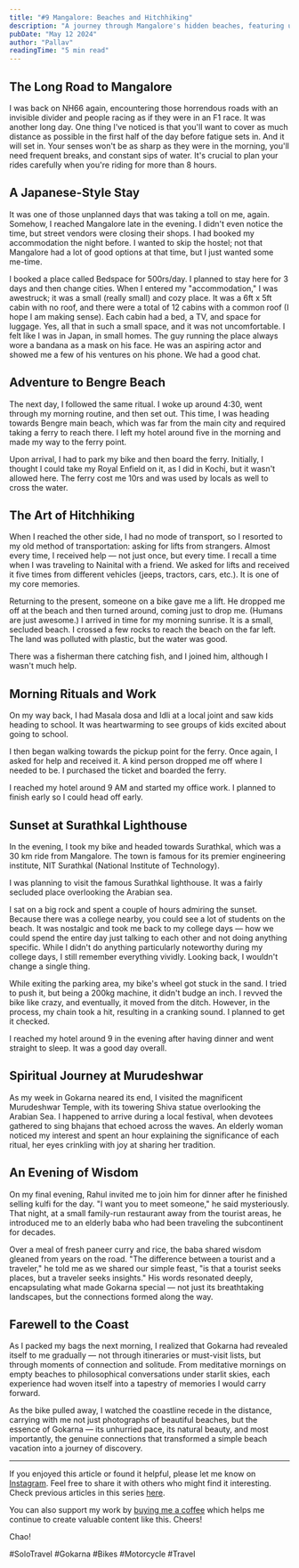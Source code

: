 ```yaml
---
title: "#9 Mangalore: Beaches and Hitchhiking"
description: "A journey through Mangalore's hidden beaches, featuring unique accommodation experiences, heartwarming hitchhiking adventures, and a memorable sunset at the Surathkal lighthouse."
pubDate: "May 12 2024"
author: "Pallav"
readingTime: "5 min read"
---
```


## The Long Road to Mangalore

I was back on NH66 again, encountering those horrendous roads with an invisible divider and people racing as if they were in an F1 race. It was another long day. One thing I've noticed is that you'll want to cover as much distance as possible in the first half of the day before fatigue sets in. And it will set in. Your senses won't be as sharp as they were in the morning, you'll need frequent breaks, and constant sips of water. It's crucial to plan your rides carefully when you're riding for more than 8 hours.

## A Japanese-Style Stay

It was one of those unplanned days that was taking a toll on me, again. Somehow, I reached Mangalore late in the evening. I didn't even notice the time, but street vendors were closing their shops. I had booked my accommodation the night before. I wanted to skip the hostel; not that Mangalore had a lot of good options at that time, but I just wanted some me-time.

I booked a place called Bedspace for 500rs/day. I planned to stay here for 3 days and then change cities. When I entered my "accommodation," I was awestruck; it was a small (really small) and cozy place. It was a 6ft x 5ft cabin with no roof, and there were a total of 12 cabins with a common roof (I hope I am making sense). Each cabin had a bed, a TV, and space for luggage. Yes, all that in such a small space, and it was not uncomfortable. I felt like I was in Japan, in small homes. The guy running the place always wore a bandana as a mask on his face. He was an aspiring actor and showed me a few of his ventures on his phone. We had a good chat.

## Adventure to Bengre Beach

The next day, I followed the same ritual. I woke up around 4:30, went through my morning routine, and then set out. This time, I was heading towards Bengre main beach, which was far from the main city and required taking a ferry to reach there. I left my hotel around five in the morning and made my way to the ferry point.

Upon arrival, I had to park my bike and then board the ferry. Initially, I thought I could take my Royal Enfield on it, as I did in Kochi, but it wasn't allowed here. The ferry cost me 10rs and was used by locals as well to cross the water.

## The Art of Hitchhiking

When I reached the other side, I had no mode of transport, so I resorted to my old method of transportation: asking for lifts from strangers. Almost every time, I received help — not just once, but every time. I recall a time when I was traveling to Nainital with a friend. We asked for lifts and received it five times from different vehicles (jeeps, tractors, cars, etc.). It is one of my core memories.

Returning to the present, someone on a bike gave me a lift. He dropped me off at the beach and then turned around, coming just to drop me. (Humans are just awesome.) I arrived in time for my morning sunrise. It is a small, secluded beach. I crossed a few rocks to reach the beach on the far left. The land was polluted with plastic, but the water was good.

There was a fisherman there catching fish, and I joined him, although I wasn't much help.

## Morning Rituals and Work

On my way back, I had Masala dosa and Idli at a local joint and saw kids heading to school. It was heartwarming to see groups of kids excited about going to school.

I then began walking towards the pickup point for the ferry. Once again, I asked for help and received it. A kind person dropped me off where I needed to be. I purchased the ticket and boarded the ferry.

I reached my hotel around 9 AM and started my office work. I planned to finish early so I could head off early.

## Sunset at Surathkal Lighthouse

In the evening, I took my bike and headed towards Surathkal, which was a 30 km ride from Mangalore. The town is famous for its premier engineering institute, NIT Surathkal (National Institute of Technology).

I was planning to visit the famous Surathkal lighthouse. It was a fairly secluded place overlooking the Arabian sea.

I sat on a big rock and spent a couple of hours admiring the sunset. Because there was a college nearby, you could see a lot of students on the beach. It was nostalgic and took me back to my college days — how we could spend the entire day just talking to each other and not doing anything specific. While I didn't do anything particularly noteworthy during my college days, I still remember everything vividly. Looking back, I wouldn't change a single thing.

While exiting the parking area, my bike's wheel got stuck in the sand. I tried to push it, but being a 200kg machine, it didn't budge an inch. I revved the bike like crazy, and eventually, it moved from the ditch. However, in the process, my chain took a hit, resulting in a cranking sound. I planned to get it checked.

I reached my hotel around 9 in the evening after having dinner and went straight to sleep. It was a good day overall.

## Spiritual Journey at Murudeshwar

As my week in Gokarna neared its end, I visited the magnificent Murudeshwar Temple, with its towering Shiva statue overlooking the Arabian Sea. I happened to arrive during a local festival, when devotees gathered to sing bhajans that echoed across the waves. An elderly woman noticed my interest and spent an hour explaining the significance of each ritual, her eyes crinkling with joy at sharing her tradition.

## An Evening of Wisdom

On my final evening, Rahul invited me to join him for dinner after he finished selling kulfi for the day. "I want you to meet someone," he said mysteriously. That night, at a small family-run restaurant away from the tourist areas, he introduced me to an elderly baba who had been traveling the subcontinent for decades.

Over a meal of fresh paneer curry and rice, the baba shared wisdom gleaned from years on the road. "The difference between a tourist and a traveler," he told me as we shared our simple feast, "is that a tourist seeks places, but a traveler seeks insights." His words resonated deeply, encapsulating what made Gokarna special — not just its breathtaking landscapes, but the connections formed along the way.

## Farewell to the Coast

As I packed my bags the next morning, I realized that Gokarna had revealed itself to me gradually — not through itineraries or must-visit lists, but through moments of connection and solitude. From meditative mornings on empty beaches to philosophical conversations under starlit skies, each experience had woven itself into a tapestry of memories I would carry forward.

As the bike pulled away, I watched the coastline recede in the distance, carrying with me not just photographs of beautiful beaches, but the essence of Gokarna — its unhurried pace, its natural beauty, and most importantly, the genuine connections that transformed a simple beach vacation into a journey of discovery.

---

If you enjoyed this article or found it helpful, please let me know on [Instagram](https://www.instagram.com/pallav_jha26/). Feel free to share it with others who might find it interesting. Check previous articles in this series [here](/blog).

You can also support my work by [buying me a coffee](https://buymeacoffee.com/pallavjha) which helps me continue to create valuable content like this. Cheers!

Chao!

#SoloTravel #Gokarna #Bikes #Motorcycle #Travel